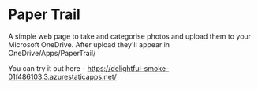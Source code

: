# Paper Trail

A simple web page to take and categorise photos and upload them to your Microsoft OneDrive. After upload they'll appear in OneDrive/Apps/PaperTrail/<Category>

You can try it out here - https://delightful-smoke-01f486103.3.azurestaticapps.net/